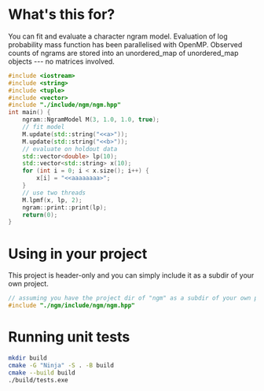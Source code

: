 # What's this for?

You can fit and evaluate a character ngram model. Evaluation of
log probability mass function has been parallelised with OpenMP.
Observed counts of ngrams are stored into an unordered_map of
unordered_map objects --- no matrices involved.

```c++
#include <iostream>
#include <string>
#include <tuple>
#include <vector>
#include "./include/ngm/ngm.hpp"
int main() {
    ngram::NgramModel M(3, 1.0, 1.0, true);
    // fit model
    M.update(std::string("<<a>"));
    M.update(std::string("<<b>"));
    // evaluate on holdout data
    std::vector<double> lp(10);
    std::vector<std::string> x(10);
    for (int i = 0; i < x.size(); i++) {
        x[i] = "<<aaaaaaaa>";
    }
    // use two threads
    M.lpmf(x, lp, 2);
    ngram::print::print(lp);
    return(0);
}
```

# Using in your project

This project is header-only and you can simply include it as a subdir of your
own project.

```c++
// assuming you have the project dir of "ngm" as a subdir of your own project
#include "./ngm/include/ngm/ngm.hpp"
```

# Running unit tests

```sh
mkdir build
cmake -G "Ninja" -S . -B build
cmake --build build
./build/tests.exe
```